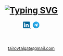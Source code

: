 <h1 align="center">
  <a href="https://git.io/typing-svg"><img src="https://readme-typing-svg.demolab.com?font=Fira+Code&duration=3000&pause=1000&multiline=true&width=550&height=80&lines=Yo+Yo+Yo+1-4-8+3+to+the+3+to+the+6+to+the+9.+;Representing+the+ABQ.+What+up+BIATCH!;Leave+at+the+tone." alt="Typing SVG" />
  </a>
</h1>
<h5 align="center">
        <a href="https://www.linkedin.com/in/talgat-tairov-402a0a1aa/">
            <img width="22" src="images/linkedin.svg"> 
        </a>
        &nbsp;
         <a href="https://t.me/slice312">
            <img width="22" src="images/telegram.png">
        </a>
</h5>
<br>
<p align="center">
   <a href="mailto: tairovtalgat@gmail.com">tairovtalgat@gmail.com</a>
</p>

